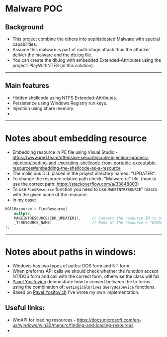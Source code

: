 # Malware POC

## Background
* This project combine the others into sophisticated Malware with special capabilities.  
* Assume this malware is part of multi-stage attack thus the attacker deliver the malware and the db.log file.
* You can create the db.log with embedded Extended-Attributes using the project: PlayWithNTFS (in this solution).
---

## Main features
* Hidden shellcode using NTFS Extended-Attributes.
* Persistence using Windows Registry run keys.
* Injection using share memory.
* 
---

# Notes about embedding resource 
* Embedding resource in PE file using Visual Studio - https://www.ired.team/offensive-security/code-injection-process-injection/loading-and-executing-shellcode-from-portable-executable-resources#embedding-the-shellcode-as-a-resource
* The malicious DLL placed in the project directory named: "UPDATER".
*  To change the resource relative path check: "Malware.rc" file. (how to use the correct path: https://stackoverflow.com/a/33848803)
*  To use <code>FindResource</code> function you need to use <code>MAKEINTRESOURCE</code>" macro with the given name of the resource.
*  In my case:
```Cpp
hDllResource = FindResource(
    nullptr,                            
    MAKEINTRESOURCE(IDR_UPDATER1),     // Convert the resource ID to String
    _T(RESOURCE_NAME)                  // Name of the resource = "UPDATER"
);
```
---

# Notes about paths in windows:
* Windows has two types of paths: DOS form and NT form. 
* When preforms API calls we should check whether the function accept NT/DOS form and call with the correct form, otherwise the class will fail.
* [Pavel Yosifovich](https://github.com/zodiacon) demonstrate how to convert between the to forms using the combination of: <code>GetLogicalDrives</code> <code>QueryDosDevice</code> functions.
* Based on [Pavel Yosifovich](https://github.com/zodiacon) I've wrote my own implementation.

## Useful links:
* WinAPI for loading resources - https://docs.microsoft.com/en-us/windows/win32/menurc/finding-and-loading-resources
* 

